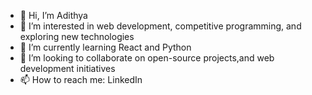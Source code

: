 - 👋 Hi, I’m Adithya
- 👀 I’m interested in web development, competitive programming, and exploring new technologies
- 🌱 I’m currently learning React and Python
- 💞️ I’m looking to collaborate on open-source projects,and web development initiatives
- 📫 How to reach me: LinkedIn


<!---
adithya-adhi-23/adithya-adhi-23 is a ✨ special ✨ repository because its `README.md` (this file) appears on your GitHub profile.
You can click the Preview link to take a look at your changes.
--->
